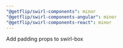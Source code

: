 ```yaml
---
"@getflip/swirl-components": minor
"@getflip/swirl-components-angular": minor
"@getflip/swirl-components-react": minor
---
```


Add padding props to swirl-box
